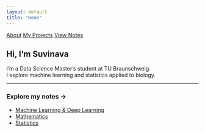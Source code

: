 ```yaml
---
layout: default
title: "Home"
---
```

<div class="button-group">
  <a href="/about" class="button">About</a>
  <a href="/projects" class="button">My Projects</a>
  <a href="/notes" class="button">View Notes</a>
</div>

## Hi, I’m Suvinava

I’m a Data Science Master’s student at TU Braunschweig.  
I explore machine learning and statistics applied to biology.

<!-- <div style="margin-top: 2em;">
  <a href="/notes" class="button">View Notes</a>
  <a href="/projects" class="button">My Projects</a>
  <a href="/about" class="button">About Me</a>
</div> -->



---

### Explore my notes →
- [Machine Learning & Deep Learning](/ml/)
- [Mathematics](/mathematics/)
- [Statistics](/statistics/)
